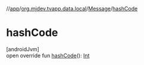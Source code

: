 //[app](../../../index.md)/[org.mjdev.tvapp.data.local](../index.md)/[Message](index.md)/[hashCode](hash-code.md)

# hashCode

[androidJvm]\
open override fun [hashCode](hash-code.md)(): [Int](https://kotlinlang.org/api/latest/jvm/stdlib/kotlin/-int/index.html)
